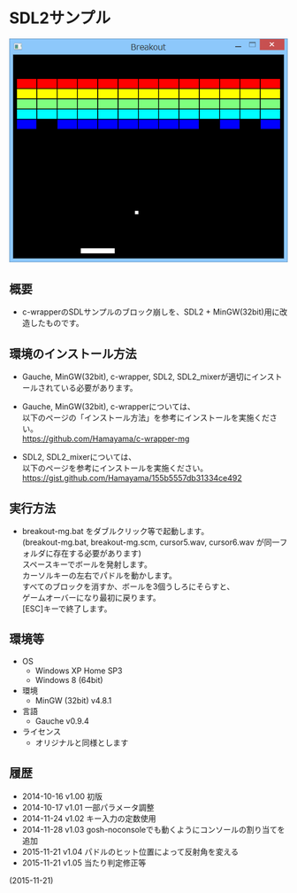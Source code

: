 # SDL2サンプル

![image](image.png)

## 概要
- c-wrapperのSDLサンプルのブロック崩しを、SDL2 + MinGW(32bit)用に改造したものです。


## 環境のインストール方法
- Gauche, MinGW(32bit), c-wrapper, SDL2, SDL2_mixerが適切にインストールされている必要があります。

- Gauche, MinGW(32bit), c-wrapperについては、  
  以下のページの「インストール方法」を参考にインストールを実施ください。  
  https://github.com/Hamayama/c-wrapper-mg

- SDL2, SDL2_mixerについては、  
  以下のページを参考にインストールを実施ください。  
  https://gist.github.com/Hamayama/155b5557db31334ce492


## 実行方法
- breakout-mg.bat をダブルクリック等で起動します。  
  (breakout-mg.bat, breakout-mg.scm, cursor5.wav, cursor6.wav が同一フォルダに存在する必要があります)  
  スペースキーでボールを発射します。  
  カーソルキーの左右でパドルを動かします。  
  すべてのブロックを消すか、ボールを3個うしろにそらすと、  
  ゲームオーバーになり最初に戻ります。  
  [ESC]キーで終了します。


## 環境等
- OS
  - Windows XP Home SP3
  - Windows 8 (64bit)
- 環境
  - MinGW (32bit) v4.8.1
- 言語
  - Gauche v0.9.4
- ライセンス
  - オリジナルと同様とします

## 履歴
- 2014-10-16 v1.00 初版
- 2014-10-17 v1.01 一部パラメータ調整
- 2014-11-24 v1.02 キー入力の定数使用
- 2014-11-28 v1.03 gosh-noconsoleでも動くようにコンソールの割り当てを追加
- 2015-11-21 v1.04 パドルのヒット位置によって反射角を変える
- 2015-11-21 v1.05 当たり判定修正等


(2015-11-21)
